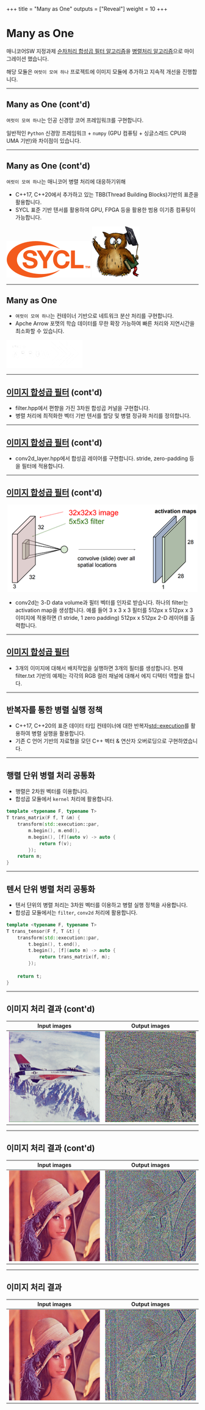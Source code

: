 +++
title = "Many as One"
outputs = ["Reveal"]
weight = 10
+++

# Many as One

매니코어SW 지정과제 [순차처리 합성곱 필터 알고리즘](https://github.com/sshekh/conv-filters)을 [병렬처리 알고리즘](https://github.com/research-note/Many-as-One/tree/master/nn/conv-filters)으로 마이그레이션 했습니다.

해당 모듈은 `여럿이 모여 하나` 프로젝트에 이미지 모듈에 추가하고 지속적 개선을 진행합니다.

---

## Many as One (cont'd)

`여럿이 모여 하나`는 인공 신경망 코어 프레임워크를 구현합니다.

일반적인 `Python` 신경망 프레임워크 + `numpy` (GPU 컴퓨팅 + 싱글스레드 CPU와 UMA 기반)와 차이점이 있습니다.

---

## Many as One (cont'd)

`여럿이 모여 하나`는 매니코어 병렬 처리에 대응하기위해

- C++17, C++20에서 추가하고 있는 TBB(Thread Building Blocks)기반의 표준을 활용합니다. 
- SYCL 표준 기반 텐서를 활용하여 GPU, FPGA 등을 활용한 범용 이기종 컴퓨팅이 가능합니다.

![](./README/SYCL_logo.svg.png)
![](./README/Eigen_Silly_Professor_135x135.png)

---

## Many as One

- `여럿이 모여 하나`는 컨테이너 기반으로 네트워크 분산 처리를 구현합니다.
- Apche Arrow 포맷의 학습 데이터를 무한 확장 가능하여 빠른 처리와 지연시간을 최소화할 수 있습니다.

<img width=200 src="README/arrow-inverse.png" alt="Dense layer">

---

## [이미지 합성곱 필터](https://github.com/research-note/Many-as-One/tree/master/nn/conv-filters) (cont'd)

- filter.hpp에서 편향을 가진 3차원 합성곱 커널을 구현합니다.
- 병렬 처리에 최적화한 벡터 기반 텐서를 할당 및 병렬 정규화 처리를 정의합니다.

---

## [이미지 합성곱 필터](https://github.com/research-note/Many-as-One/tree/master/nn/conv-filters) (cont'd)

- conv2d\_layer.hpp에서 합성곱 레이어를 구현합니다. stride, zero-padding 등을 필터에 적용합니다.

---

## [이미지 합성곱 필터](https://github.com/research-note/Many-as-One/tree/master/nn/conv-filters) (cont'd)

<p align="center">
    <img width=500 src="images/multi_map.png" alt="multi map">
</p>

- conv2d는 3-D data volume과 필터 벡터를 인자로 받습니다. 하나의 filter는 activation map을 생성합니다. 예를 들어 3 x 3 x 3 필터를 512px x 512px x 3 이미지에 적용하면 (1 stride, 1 zero padding) 512px x 512px 2-D 레이어를 출력합니다.

---


## [이미지 합성곱 필터](https://github.com/research-note/Many-as-One/tree/master/nn/conv-filters)

- 3개의 이미지에 대해서 배치작업을 실행하면 3개의 필터를 생성합니다. 현재 filter.txt 기반의 예제는 각각의 RGB 컬러 채널에 대해서 에지 디텍터 역할을 합니다.

---

## 반복자를 통한 병렬 실행 정책

- C++17, C++20의 표준 데이터 타입 컨테이너에 대한 반복자[std::execution](https://en.cppreference.com/w/cpp/header/execution)를 활용하여 병렬 실행을 활용합니다.
- 기존 C 언어 기반의 자료형을 모던 C++ 벡터 & 연산자 오버로딩으로 구현하였습니다.

---

## 행렬 단위 병렬 처리 공통화

- 행렬은 2차원 벡터를 이용합니다.
- 합성곱 모듈에서 `kernel` 처리에 활용합니다.

```cpp
template <typename F, typename T>
T trans_matrix(F f, T &m) {
    transform(std::execution::par,
        m.begin(), m.end(),
        m.begin(), [f](auto v) -> auto {
            return f(v);
        });
    return m;
}
```

---

## 텐서 단위 병렬 처리 공통화

- 텐서 단위의 병렬 처리는 3차원 벡터를 이용하고 병렬 실행 정책을 사용합니다.
- 합성곱 모듈에서는 `filter`, `conv2d` 처리에 활용합니다.

```cpp
template <typename F, typename T>
T trans_tensor(F f, T &t) {
    transform(std::execution::par, 
        t.begin(), t.end(),
        t.begin(), [f](auto m) -> auto {
            return trans_matrix(f, m);
        });

    return t;
}
```

---

## 이미지 처리 결과 (cont'd)

Input images               |  Output images
:-------------------------:|:-------------------------:
![](./images/color/airplane.png) | ![](./images/filter/0.bmp)

---

## 이미지 처리 결과 (cont'd)

Input images               |  Output images
:-------------------------:|:-------------------------:
![](./images/color/lena.png) | ![](./images/filter/2.bmp)

---

## 이미지 처리 결과

Input images               |  Output images
:-------------------------:|:-------------------------:
![](./images/color/lena.png) | ![](./images/filter/2.bmp)
